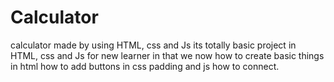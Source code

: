 # Calculator
calculator made by using HTML, css and Js
its totally basic project in HTML, css and Js for new learner
in that we now how to create basic things in html how to add buttons in css padding and js how to connect.

